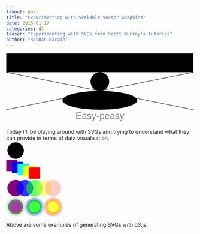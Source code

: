 ```yaml
---
layout: post
title: "Experimenting with Scalable Vector Graphics"
date: 2015-01-17
categories: d3
teaser: "Experimenting with SVGs from Scott Murray's tutorial"
author: "Roshan Narain"
---
```

<svg width="500" height="200">
	<rect x="0" y="0" width="500" height="50"/>
	<circle cx="250" cy="75" r="25" />
	<ellipse cx="250" cy="125" rx="100" ry="25" />
	<line x1="0" y1="150" x2="500" y2="50" stroke="black" />
	<line x1="0" y1="50" x2="500" y2="150" stroke="black" />
	<text x="185" y="175" font-family="sans-serif"
 font-size="25" fill="gray">Easy-peasy</text>
</svg>
Today I'll be playing around with SVGs and trying to understand what they can provide in terms of data visualisation.

<svg id="further" width="500" height="100">
	<circle cx="25" cy="25" r="22" class="pumpkin"/>
	<rect x="0" y="50" width="30" height="30" fill="purple" />
	<rect x="15" y="55" width="30" height="30" fill="blue" />
	<rect x="30" y="60" width="30" height="30" fill="cyan" />
	<rect x="45" y="65" width="30" height="30" fill="yellow" />
	<rect x="60" y="70" width="30" height="30" fill="red" />
</svg>
<svg width="500" height="50">
	<circle cx="25" cy="25" r="22" fill="rgba(128,0,128,1.0)" />
	<circle cx="50" cy="25" r="22" fill="rgba(0,0,255,0.8)" />
	<circle cx="75" cy="25" r="22" fill="rgba(0,255,0,0.6)" />
	<circle cx="100" cy="25" r="22" fill="rgba(255,255,0,0.4)" />
	<circle cx="125" cy="25" r="22" fill="rgba(255,0,0,0.2" />
</svg>
<svg width="500" height="50">
	<circle cx="25" cy="25" r="20" fill="rgba(128,0,128,0.75)" stroke="rgba(0,255,0,0.25)" stroke-width="10"/>
	<circle cx="75" cy="25" r="20" fill="rgba(0,255,0,0.75)" stroke="rgba(0,0,255,0.25)" stroke-width="10" />
	<circle cx="125" cy="25" r="20" fill="rgba(255,255,0,0.75)" stroke="rgba(255,0,0,0.25)" stroke-width="10" />
</svg>

Above are some examples of generating SVGs with d3.js.